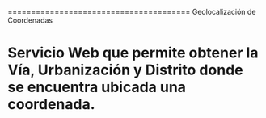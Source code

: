=======================================
Geolocalización de Coordenadas

Servicio Web que permite obtener la Vía, Urbanización y Distrito donde se encuentra ubicada una coordenada.
=======================================